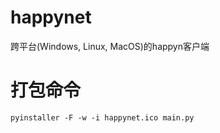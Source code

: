 # happynet
跨平台(Windows, Linux, MacOS)的happyn客户端

# 打包命令
```
pyinstaller -F -w -i happynet.ico main.py 
```